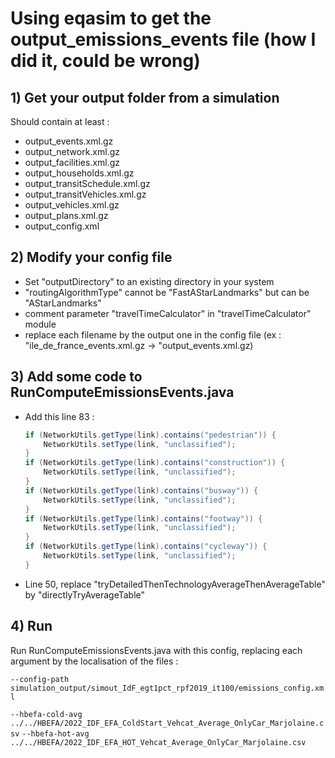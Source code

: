 # Using eqasim to get the output_emissions_events file (how I did it, could be wrong)
## 1) Get your output folder from a simulation
Should contain at least :
 - output_events.xml.gz
 - output_network.xml.gz
 - output_facilities.xml.gz
 - output_households.xml.gz
 - output_transitSchedule.xml.gz
 - output_transitVehicles.xml.gz
 - output_vehicles.xml.gz
 - output_plans.xml.gz
 - output_config.xml
## 2) Modify your config file
- Set "outputDirectory" to an existing directory in your system
- "routingAlgorithmType" cannot be "FastAStarLandmarks" but can be "AStarLandmarks"
- comment parameter "travelTimeCalculator" in "travelTimeCalculator" module
- replace each filename by the output one in the config file (ex : "ile_de_france_events.xml.gz -> "output_events.xml.gz)
## 3) Add some code to RunComputeEmissionsEvents.java
- Add this line 83 :
  ```java
  if (NetworkUtils.getType(link).contains("pedestrian")) {
      NetworkUtils.setType(link, "unclassified");
  }
  if (NetworkUtils.getType(link).contains("construction")) {
      NetworkUtils.setType(link, "unclassified");
  }
  if (NetworkUtils.getType(link).contains("busway")) {
      NetworkUtils.setType(link, "unclassified");
  }
  if (NetworkUtils.getType(link).contains("footway")) {
      NetworkUtils.setType(link, "unclassified");
  }
  if (NetworkUtils.getType(link).contains("cycleway")) {
      NetworkUtils.setType(link, "unclassified");
  }
  ```
- Line 50, replace "tryDetailedThenTechnologyAverageThenAverageTable" by "directlyTryAverageTable"
## 4) Run
Run RunComputeEmissionsEvents.java with this config, replacing each argument by the localisation of the files :

`
--config-path
simulation_output/simout_IdF_egt1pct_rpf2019_it100/emissions_config.xml
`

`
--hbefa-cold-avg
../../HBEFA/2022_IDF_EFA_ColdStart_Vehcat_Average_OnlyCar_Marjolaine.csv
`
`
--hbefa-hot-avg
../../HBEFA/2022_IDF_EFA_HOT_Vehcat_Average_OnlyCar_Marjolaine.csv
`

